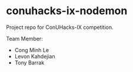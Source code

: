 # conuhacks-ix-nodemon

Project repo for ConUHacks-IX competition.

Team Member:

- Cong Minh Le
- Levon Kahdejian
- Tony Barrak
